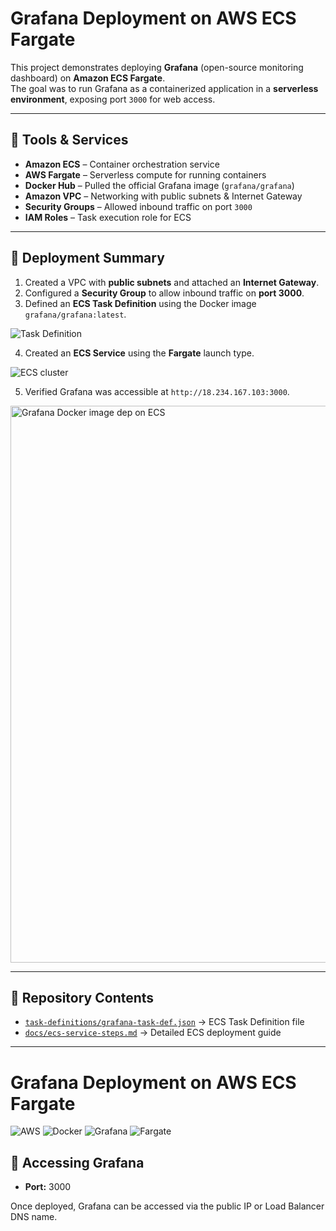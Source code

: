 # Grafana Deployment on AWS ECS Fargate

This project demonstrates deploying **Grafana** (open-source monitoring dashboard) on **Amazon ECS Fargate**.  
The goal was to run Grafana as a containerized application in a **serverless environment**, exposing port `3000` for web access.

---

## 📌 Tools & Services
- **Amazon ECS** – Container orchestration service
- **AWS Fargate** – Serverless compute for running containers
- **Docker Hub** – Pulled the official Grafana image (`grafana/grafana`)
- **Amazon VPC** – Networking with public subnets & Internet Gateway
- **Security Groups** – Allowed inbound traffic on port `3000`
- **IAM Roles** – Task execution role for ECS

---

## 🚀 Deployment Summary
1. Created a VPC with **public subnets** and attached an **Internet Gateway**.
2. Configured a **Security Group** to allow inbound traffic on **port 3000**.
3. Defined an **ECS Task Definition** using the Docker image `grafana/grafana:latest`.

![Task Definition](https://github.com/user-attachments/assets/99d206c8-75c8-4edf-b6ac-0c2373c2a719)



4. Created an **ECS Service** using the **Fargate** launch type.

![ECS cluster](https://github.com/user-attachments/assets/341dede9-6395-4e82-9b85-66eb9371b659)



5. Verified Grafana was accessible at `http://18.234.167.103:3000`.

<img width="1908" height="891" alt="Grafana Docker image dep on ECS" src="https://github.com/user-attachments/assets/4390c899-c69b-4fc5-9380-3b15adb67391" />

---

## 📂 Repository Contents
- [`task-definitions/grafana-task-def.json`](task-definitions/grafana-task-def.json) → ECS Task Definition file  
- [`docs/ecs-service-steps.md`](docs/ecs-service-steps.md) → Detailed ECS deployment guide  

---

# Grafana Deployment on AWS ECS Fargate

![AWS](https://img.shields.io/badge/AWS-ECS-orange?logo=amazon-aws&logoColor=white)
![Docker](https://img.shields.io/badge/Docker-Container-blue?logo=docker&logoColor=white)
![Grafana](https://img.shields.io/badge/Grafana-Monitoring-orange?logo=grafana&logoColor=white)
![Fargate](https://img.shields.io/badge/Fargate-Serverless-green?logo=amazon-aws&logoColor=white)


## 🔗 Accessing Grafana
- **Port:** 3000  
 

Once deployed, Grafana can be accessed via the public IP or Load Balancer DNS name.

